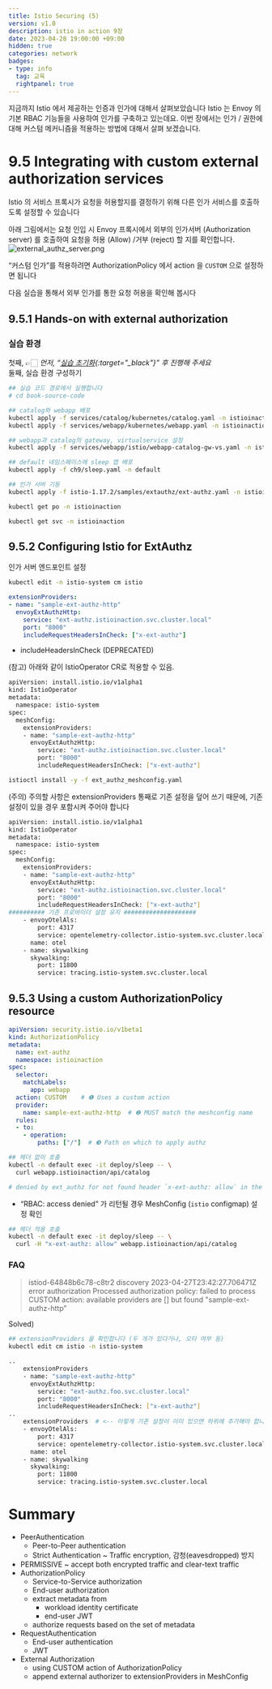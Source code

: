 ```yaml
---
title: Istio Securing (5)  
version: v1.0  
description: istio in action 9장  
date: 2023-04-28 19:00:00 +09:00
hidden: true  
categories: network
badges:
- type: info  
  tag: 교육  
  rightpanel: true
---
```


지금까지 Istio 에서 제공하는 인증과 인가에 대해서 살펴보았습니다 Istio 는 Envoy 의 기본 RBAC 기능들을 사용하여 인가를 구축하고 있는데요. 이번 장에서는 인가 / 권한에 대해 커스텀 메커니즘을 적용하는 방법에 대해서 살펴 보겠습니다. 

<!--more-->

# 9.5 Integrating with custom external authorization services
Istio 의 서비스 프록시가 요청을 허용할지를 결정하기 위해 다른 인가 서비스를 호출하도록 설정할 수 있습니다

아래 그림에서는 요청 인입 시 Envoy 프록시에서 외부의 인가서버 (Authorization server) 를 호출하여 요청을 허용 (Allow) /거부 (reject) 할 지를 확인합니다.  
![external_authz_server.png](/assets/img/Istio-ch9-securing-5-external_authz/external_authz_server.png)

“커스텀 인가”를 적용하려면 AuthorizationPolicy 에서 action 을 `CUSTOM` 으로 설정하면 됩니다

다음 실습을 통해서 외부 인가를 통한 요청 허용을 확인해 봅시다 

## 9.5.1 Hands-on with external authorization

### 실습 환경

첫째, 👉🏻 *먼저, “[실습 초기화](/2023/Istio-ch9-securing-1-overview/#실습-초기화){:target="_black"}” 후 진행해 주세요*  
둘째, 실습 환경 구성하기

```bash
## 실습 코드 경로에서 실행합니다
# cd book-source-code

## catalog와 webapp 배포
kubectl apply -f services/catalog/kubernetes/catalog.yaml -n istioinaction
kubectl apply -f services/webapp/kubernetes/webapp.yaml -n istioinaction

## webapp과 catalog의 gateway, virtualservice 설정
kubectl apply -f services/webapp/istio/webapp-catalog-gw-vs.yaml -n istioinaction

## default 네임스페이스에 sleep 앱 배포
kubectl apply -f ch9/sleep.yaml -n default
```

```bash
## 인가 서버 기동
kubectl apply -f istio-1.17.2/samples/extauthz/ext-authz.yaml -n istioinaction
```

```bash
kubectl get po -n istioinaction

kubectl get svc -n istioinaction
```

## 9.5.2 Configuring Istio for ExtAuthz

인가 서버 엔드포인트 설정 

```bash
kubectl edit -n istio-system cm istio
```

```yaml
extensionProviders:
- name: "sample-ext-authz-http"
  envoyExtAuthzHttp:
    service: "ext-authz.istioinaction.svc.cluster.local"
    port: "8000"
    includeRequestHeadersInCheck: ["x-ext-authz"]
```

- includeHeadersInCheck (DEPRECATED)

(참고) 아래와 같이 IstioOperator CR로 적용할 수 있음. 

```bash
apiVersion: install.istio.io/v1alpha1
kind: IstioOperator
metadata:
  namespace: istio-system
spec:
  meshConfig:
    extensionProviders:
    - name: "sample-ext-authz-http"
      envoyExtAuthzHttp:
        service: "ext-authz.istioinaction.svc.cluster.local"
        port: "8000"
        includeRequestHeadersInCheck: ["x-ext-authz"]
```

```bash
istioctl install -y -f ext_authz_meshconfig.yaml
```

(주의) 주의할 사항은 extensionProviders 통째로 기존 설정을 덮어 쓰기 때문에, 기존 설정이 있을 경우 포함시켜 주어야 합니다 

```bash
apiVersion: install.istio.io/v1alpha1
kind: IstioOperator
metadata:
  namespace: istio-system
spec:
  meshConfig:
    extensionProviders:
    - name: "sample-ext-authz-http"
      envoyExtAuthzHttp:
        service: "ext-authz.istioinaction.svc.cluster.local"
        port: "8000"
        includeRequestHeadersInCheck: ["x-ext-authz"]
########## 기존 프로바이더 설정 유지 ####################
    - envoyOtelAls:
        port: 4317
        service: opentelemetry-collector.istio-system.svc.cluster.local
      name: otel
    - name: skywalking
      skywalking:
        port: 11800
        service: tracing.istio-system.svc.cluster.local
```

## 9.5.3 Using a custom AuthorizationPolicy resource

```yaml
apiVersion: security.istio.io/v1beta1
kind: AuthorizationPolicy
metadata:
  name: ext-authz
  namespace: istioinaction
spec:
  selector:
    matchLabels:
      app: webapp
  action: CUSTOM    # ❶ Uses a custom action
  provider:
    name: sample-ext-authz-http  # ❷ MUST match the meshconfig name
  rules:
  - to:
    - operation:
        paths: ["/"]  # ❸ Path on which to apply authz
```

```bash
## 헤더 없이 호출
kubectl -n default exec -it deploy/sleep -- \
  curl webapp.istioinaction/api/catalog

# denied by ext_authz for not found header `x-ext-authz: allow` in the request
```

- “RBAC: access denied” 가 리턴될 경우 MeshConfig (`istio` configmap) 설정 확인

```bash
## 헤더 적용 호출
kubectl -n default exec -it deploy/sleep -- \
  curl -H "x-ext-authz: allow" webapp.istioinaction/api/catalog
```

### FAQ

> istiod-64848b6c78-c8tr2 discovery 2023-04-27T23:42:27.706471Z	error	authorization	Processed authorization policy: failed to process CUSTOM action: available providers are [] but found "sample-ext-authz-http”
> 

Solved)

```bash
## extensionProviders 을 확인합니다 (두 개가 있다거나, 오타 여부 등)
kubectl edit cm istio -n istio-system

..
    extensionProviders
    - name: "sample-ext-authz-http"
      envoyExtAuthzHttp:
        service: "ext-authz.foo.svc.cluster.local"
        port: "8000"
        includeRequestHeadersInCheck: ["x-ext-authz"]
..
    extensionProviders  # <-- 이렇게 기존 설정이 이미 있으면 하위에 추가해야 합니다 
    - envoyOtelAls:
        port: 4317
        service: opentelemetry-collector.istio-system.svc.cluster.local
      name: otel
    - name: skywalking
      skywalking:
        port: 11800
        service: tracing.istio-system.svc.cluster.local

```

# Summary

- PeerAuthentication
    - Peer-to-Peer authentication
    - Strict Authentication ~ Traffic encryption, 감청(eavesdropped) 방지
- PERMISSIVE ~ accept both encrypted traffic and clear-text traffic
- AuthorizationPolicy
    - Service-to-Service authorization
    - End-user authorization
    - extract metadata from
        - workload identity certificate
        - end-user JWT
    - authorize requests based on the set of metadata
- RequestAuthentication
    - End-user authentication
    - JWT
- External Authorization
    - using CUSTOM action of AuthorizationPolicy
    - append external authorizer to extensionProviders in MeshConfig